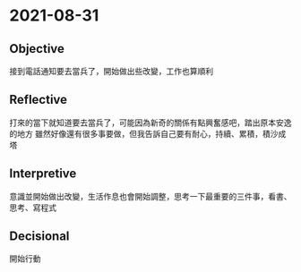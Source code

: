 # 2021-08-31

## Objective

接到電話通知要去當兵了，開始做出些改變，工作也算順利

## Reflective

打來的當下就知道要去當兵了，可能因為新奇的關係有點興奮感吧，踏出原本安逸的地方  雖然好像還有很多事要做，但我告訴自己要有耐心，持續、累積，積沙成塔

## Interpretive

意識並開始做出改變，生活作息也會開始調整，思考一下最重要的三件事，看書、思考、寫程式

## Decisional

開始行動
